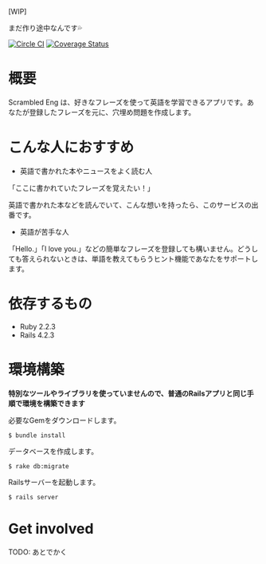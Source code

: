 [WIP]

まだ作り途中なんです:sweat_drops:

[![Circle CI](https://circleci.com/gh/odaillyjp/scrambled_eng.svg?style=svg&circle-token=80b0afb87b9d64dbf2f3f303215e244e349d4211)](https://circleci.com/gh/odaillyjp/scrambled_eng)
[![Coverage Status](https://coveralls.io/repos/odaillyjp/scrambled_eng/badge.svg?branch=master)](https://coveralls.io/r/odaillyjp/scrambled_eng?branch=master)

# 概要

Scrambled Eng は、好きなフレーズを使って英語を学習できるアプリです。あなたが登録したフレーズを元に、穴埋め問題を作成します。

# こんな人におすすめ

- 英語で書かれた本やニュースをよく読む人

「ここに書かれていたフレーズを覚えたい！」

英語で書かれた本などを読んでいて、こんな想いを持ったら、このサービスの出番です。

- 英語が苦手な人

「Hello.」「I love you.」などの簡単なフレーズを登録しても構いません。どうしても答えられないときは、単語を教えてもらうヒント機能であなたをサポートします。

# 依存するもの

- Ruby 2.2.3
- Rails 4.2.3

# 環境構築

**特別なツールやライブラリを使っていませんので、普通のRailsアプリと同じ手順で環境を構築できます**

必要なGemをダウンロードします。

```
$ bundle install
```

データベースを作成します。

```
$ rake db:migrate
```

Railsサーバーを起動します。

```
$ rails server
```

# Get involved

TODO: あとでかく
